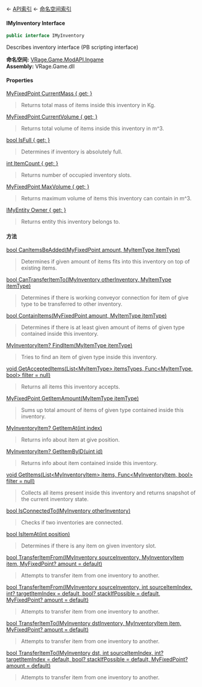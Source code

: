 ← [API索引](Api-Index) ← [命名空间索引](Namespace-Index)

#### IMyInventory Interface

```csharp
public interface IMyInventory
```

Describes inventory interface (PB scripting interface)

**命名空间:** [VRage.Game.ModAPI.Ingame](VRage.Game.ModAPI.Ingame)  
**Assembly:** VRage.Game.dll

#### Properties

[MyFixedPoint CurrentMass { get; }](VRage.Game.ModAPI.Ingame.IMyInventory.CurrentMass)

> Returns total mass of items inside this inventory in Kg.

[MyFixedPoint CurrentVolume { get; }](VRage.Game.ModAPI.Ingame.IMyInventory.CurrentVolume)

> Returns total volume of items inside this inventory in m^3.

[bool IsFull { get; }](VRage.Game.ModAPI.Ingame.IMyInventory.IsFull)

> Determines if inventory is absolutely full.

[int ItemCount { get; }](VRage.Game.ModAPI.Ingame.IMyInventory.ItemCount)

> Returns number of occupied inventory slots.

[MyFixedPoint MaxVolume { get; }](VRage.Game.ModAPI.Ingame.IMyInventory.MaxVolume)

> Returns maximum volume of items this inventory can contain in m^3.

[IMyEntity Owner { get; }](VRage.Game.ModAPI.Ingame.IMyInventory.Owner)

> Returns entity this inventory belongs to.

#### 方法

[bool CanItemsBeAdded(MyFixedPoint amount, MyItemType itemType)](VRage.Game.ModAPI.Ingame.IMyInventory.CanItemsBeAdded)

> Determines if given amount of items fits into this inventory on top of existing items.

[bool CanTransferItemTo(IMyInventory otherInventory, MyItemType itemType)](VRage.Game.ModAPI.Ingame.IMyInventory.CanTransferItemTo)

> Determines if there is working conveyor connection for item of give type to be transferred to other inventory.

[bool ContainItems(MyFixedPoint amount, MyItemType itemType)](VRage.Game.ModAPI.Ingame.IMyInventory.ContainItems)

> Determines if there is at least given amount of items of given type contained inside this inventory.

[MyInventoryItem? FindItem(MyItemType itemType)](VRage.Game.ModAPI.Ingame.IMyInventory.FindItem)

> Tries to find an item of given type inside this inventory.

[void GetAcceptedItems(List&lt;MyItemType&gt; itemsTypes, Func&lt;MyItemType, bool&gt; filter = null)](VRage.Game.ModAPI.Ingame.IMyInventory.GetAcceptedItems)

> Returns all items this inventory accepts.

[MyFixedPoint GetItemAmount(MyItemType itemType)](VRage.Game.ModAPI.Ingame.IMyInventory.GetItemAmount)

> Sums up total amount of items of given type contained inside this inventory.

[MyInventoryItem? GetItemAt(int index)](VRage.Game.ModAPI.Ingame.IMyInventory.GetItemAt)

> Returns info about item at give position.

[MyInventoryItem? GetItemByID(uint id)](VRage.Game.ModAPI.Ingame.IMyInventory.GetItemByID)

> Returns info about item contained inside this inventory.

[void GetItems(List&lt;MyInventoryItem&gt; items, Func&lt;MyInventoryItem, bool&gt; filter = null)](VRage.Game.ModAPI.Ingame.IMyInventory.GetItems)

> Collects all items present inside this inventory and returns snapshot of the current inventory state.

[bool IsConnectedTo(IMyInventory otherInventory)](VRage.Game.ModAPI.Ingame.IMyInventory.IsConnectedTo)

> Checks if two inventories are connected.

[bool IsItemAt(int position)](VRage.Game.ModAPI.Ingame.IMyInventory.IsItemAt)

> Determines if there is any item on given inventory slot.

[bool TransferItemFrom(IMyInventory sourceInventory, MyInventoryItem item, MyFixedPoint? amount = default)](VRage.Game.ModAPI.Ingame.IMyInventory.TransferItemFrom)

> Attempts to transfer item from one inventory to another.

[bool TransferItemFrom(IMyInventory sourceInventory, int sourceItemIndex, int? targetItemIndex = default, bool? stackIfPossible = default, MyFixedPoint? amount = default)](VRage.Game.ModAPI.Ingame.IMyInventory.TransferItemFrom)

> Attempts to transfer item from one inventory to another.

[bool TransferItemTo(IMyInventory dstInventory, MyInventoryItem item, MyFixedPoint? amount = default)](VRage.Game.ModAPI.Ingame.IMyInventory.TransferItemTo)

> Attempts to transfer item from one inventory to another.

[bool TransferItemTo(IMyInventory dst, int sourceItemIndex, int? targetItemIndex = default, bool? stackIfPossible = default, MyFixedPoint? amount = default)](VRage.Game.ModAPI.Ingame.IMyInventory.TransferItemTo)

> Attempts to transfer item from one inventory to another.

